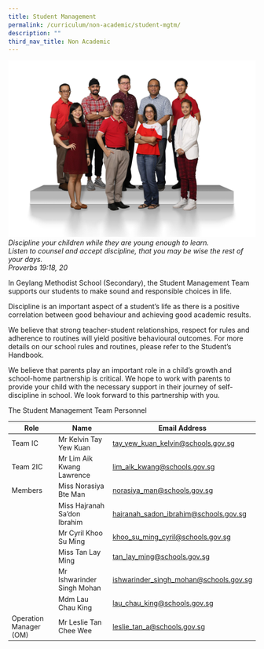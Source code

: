 ```yaml
---
title: Student Management
permalink: /curriculum/non-academic/student-mgtm/
description: ""
third_nav_title: Non Academic
---
```

![](/images/Student-Management-2048x1463.jpg)
*Discipline your children while they are young enough to learn.*   
*Listen to counsel and accept discipline, that you may be wise the rest of your days.*   
*Proverbs 19:18, 20*

In Geylang Methodist School (Secondary), the Student Management Team supports our students to make sound and responsible choices in life.

Discipline is an important aspect of a student’s life as there is a positive correlation between good behaviour and achieving good academic results.

We believe that strong teacher-student relationships, respect for rules and adherence to routines will yield positive behavioural outcomes. For more details on our school rules and routines, please refer to the Student’s Handbook.

We believe that parents play an important role in a child’s growth and school-home partnership is critical. We hope to work with parents to provide your child with the necessary support in their journey of self-discipline in school. We look forward to this partnership with you.

The Student Management Team Personnel

| Role 	| Name 	| Email Address 	|
|---	|---	|---	|
| Team IC 	| Mr Kelvin Tay Yew Kuan 	| [tay_yew_kuan_kelvin@schools.gov.sg](mailto:tay_yew_kuan_kelvin@schools.gov.sg) 	|
| Team 2IC 	| Mr Lim Aik Kwang Lawrence 	| [lim_aik_kwang@schools.gov.sg](mailto:lim_aik_kwang@schools.gov.sg) 	|
| Members 	| Miss Norasiya Bte Man  |  [norasiya\_man@schools.gov.sg](mailto:norasiya_man@schools.gov.sg) |
|  	| Miss Hajranah Sa’don Ibrahim 	| [hajranah_sadon_ibrahim@schools.gov.sg](mailto:hajranah_sadon_ibrahim@schools.gov.sg) 	|
|  	| Mr Cyril Khoo Su Ming 	| [khoo_su_ming_cyril@schools.gov.sg](mailto:khoo_su_ming_cyril@schools.gov.sg) 	|
|  	| Miss Tan Lay Ming 	| [tan_lay_ming@schools.gov.sg](mailto:tan_lay_ming@schools.gov.sg) 	|
|  	| Mr Ishwarinder Singh Mohan 	| [ishwarinder_singh_mohan@schools.gov.sg](mailto:ishwarinder_singh_mohan@schools.gov.sg) 	|
|  	| Mdm Lau Chau King 	| lau_chau_king@schools.gov.sg 	|
| Operation Manager (OM) 	| Mr Leslie Tan Chee Wee 	| [leslie_tan_a@schools.gov.sg](mailto:leslie_tan_a@schools.gov.sg) 	|